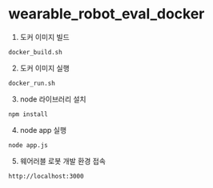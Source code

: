 # wearable_robot_eval_docker

1. 도커 이미지 빌드

```
docker_build.sh
```

2. 도커 이미지 실행

```
docker_run.sh
```

3. node 라이브러리 설치

```
npm install
```

4. node app 실행

```
node app.js
```

5. 웨어러블 로봇 개발 환경 접속

```
http://localhost:3000
```

